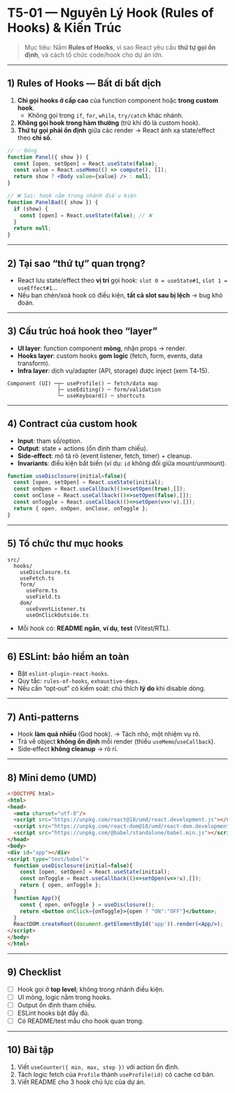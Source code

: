 # T5-01 — Nguyên Lý Hook (Rules of Hooks) & Kiến Trúc

> Mục tiêu: Nắm **Rules of Hooks**, vì sao React yêu cầu **thứ tự gọi ổn định**, và cách tổ chức code/hook cho dự án lớn.

---

## 1) Rules of Hooks — Bất di bất dịch
1) **Chỉ gọi hooks ở cấp cao** của function component hoặc **trong custom hook**.  
   - Không gọi trong `if`, `for`, `while`, `try/catch` khác nhánh.  
2) **Không gọi hook trong hàm thường** (trừ khi đó là custom hook).  
3) **Thứ tự gọi phải ổn định** giữa các render → React ánh xạ state/effect theo **chỉ số**.

```jsx
// ✅ Đúng
function Panel({ show }) {
  const [open, setOpen] = React.useState(false);
  const value = React.useMemo(() => compute(), []);
  return show ? <Body value={value} /> : null;
}

// ❌ Sai: hook nằm trong nhánh điều kiện
function PanelBad({ show }) {
  if (show) {
    const [open] = React.useState(false); // ❌
  }
  return null;
}
```

---

## 2) Tại sao “thứ tự” quan trọng?
- React lưu state/effect theo **vị trí** gọi hook: `slot 0 = useState#1`, `slot 1 = useEffect#1`…  
- Nếu bạn chèn/xoá hook có điều kiện, **tất cả slot sau bị lệch** → bug khó đoán.

---

## 3) Cấu trúc hoá hook theo “layer”
- **UI layer**: function component **mỏng**, nhận props -> render.  
- **Hooks layer**: custom hooks **gom logic** (fetch, form, events, data transform).  
- **Infra layer**: dịch vụ/adapter (API, storage) được inject (xem T4‑15).

```
Component (UI) ─┬─ useProfile() ─ fetch/data map
                ├─ useEditing() ─ form/validation
                └─ useKeyboard() ─ shortcuts
```

---

## 4) Contract của custom hook
- **Input**: tham số/option.  
- **Output**: state + actions (ổn định tham chiếu).  
- **Side‑effect**: mô tả rõ (event listener, fetch, timer) + cleanup.  
- **Invariants**: điều kiện bất biến (ví dụ: `id` không đổi giữa mount/unmount).

```jsx
function useDisclosure(initial=false){
  const [open, setOpen] = React.useState(initial);
  const onOpen = React.useCallback(()=>setOpen(true),[]);
  const onClose = React.useCallback(()=>setOpen(false),[]);
  const onToggle = React.useCallback(()=>setOpen(v=>!v),[]);
  return { open, onOpen, onClose, onToggle };
}
```

---

## 5) Tổ chức thư mục hooks
```
src/
  hooks/
    useDisclosure.ts
    useFetch.ts
    form/
      useForm.ts
      useField.ts
    dom/
      useEventListener.ts
      useOnClickOutside.ts
```

- Mỗi hook có: **README ngắn**, **ví dụ**, **test** (Vitest/RTL).

---

## 6) ESLint: bảo hiểm an toàn
- Bật `eslint-plugin-react-hooks`.  
- Quy tắc: `rules-of-hooks`, `exhaustive-deps`.  
- Nếu cần “opt‑out” có kiểm soát: chú thích **lý do** khi disable dòng.

---

## 7) Anti‑patterns
- Hook **làm quá nhiều** (God hook). → Tách nhỏ, một nhiệm vụ rõ.  
- Trả về object **không ổn định** mỗi render (thiếu `useMemo`/`useCallback`).  
- Side‑effect **không cleanup** → rò rỉ.

---

## 8) Mini demo (UMD)
```html
<!DOCTYPE html>
<html>
<head>
  <meta charset="utf-8"/>
  <script src="https://unpkg.com/react@18/umd/react.development.js"></script>
  <script src="https://unpkg.com/react-dom@18/umd/react-dom.development.js"></script>
  <script src="https://unpkg.com/@babel/standalone/babel.min.js"></script>
</head>
<body>
<div id="app"></div>
<script type="text/babel">
  function useDisclosure(initial=false){
    const [open, setOpen] = React.useState(initial);
    const onToggle = React.useCallback(()=>setOpen(v=>!v),[]);
    return { open, onToggle };
  }
  function App(){
    const { open, onToggle } = useDisclosure();
    return <button onClick={onToggle}>{open ? "ON":"OFF"}</button>;
  }
  ReactDOM.createRoot(document.getElementById('app')).render(<App/>);
</script>
</body>
</html>
```

---

## 9) Checklist
- [ ] Hook gọi ở **top level**; không trong nhánh điều kiện.  
- [ ] UI mỏng, logic nằm trong hooks.  
- [ ] Output ổn định tham chiếu.  
- [ ] ESLint hooks bật đầy đủ.  
- [ ] Có README/test mẫu cho hook quan trọng.

---

## 10) Bài tập
1. Viết `useCounter({ min, max, step })` với action ổn định.  
2. Tách logic fetch của `Profile` thành `useProfile(id)` có cache cơ bản.  
3. Viết README cho 3 hook chủ lực của dự án.